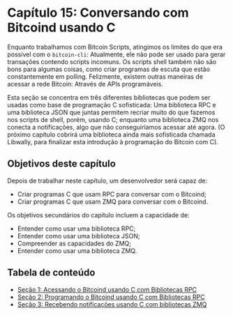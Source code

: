 
# Capítulo 15: Conversando com Bitcoind usando C

Enquanto trabalhamos com Bitcoin Scripts, atingimos os limites do que era possível com o `bitcoin-cli`: Atualmente, ele não pode ser usado para gerar transações contendo scripts incomuns. Os scripts shell também não são bons para algumas coisas, como criar programas de escuta que estão constantemente em polling. Felizmente, existem outras maneiras de acessar a rede Bitcoin: Através de APIs programáveis.

Esta seção se concentra em três diferentes bibliotecas que podem ser usadas como base de programação C sofisticada: Uma biblioteca RPC e uma biblioteca JSON que juntas permitem recriar muito do que fazemos nos scripts de shell, porém, usando C; enquanto uma biblioteca ZMQ nos conecta a notificações, algo que não conseguiríamos acessar até agora. (O próximo capítulo cobrirá uma biblioteca ainda mais sofisticada chamada Libwally, para finalizar esta introdução à programação do Bitcoin com C).

## Objetivos deste capítulo

Depois de trabalhar neste capítulo, um desenvolvedor será capaz de:

   * Criar programas C que usam RPC para conversar com o Bitcoind;
   * Criar programas C que usam ZMQ para conversar com o Bitcoind.

Os objetivos secundários do capítulo incluem a capacidade de:

   * Entender como usar uma biblioteca RPC;
   * Entender como usar uma biblioteca JSON;
   * Compreender as capacidades do ZMQ;
   * Entender como usar uma biblioteca ZMQ.

## Tabela de conteúdo

  * [Seção 1: Acessando o Bitcoind usando C com Bibliotecas RPC](15_1_Accessing_Bitcoind_with_C.md)
  * [Seção 2: Programando o Bitcoind usando C com Bibliotecas RPC](15_2_Programming_Bitcoind_with_C.md)
  * [Seção 3: Recebendo notificações usando C com bibliotecas ZMQ](15_3_Receiving_Bitcoind_Notifications_with_C.md)
   